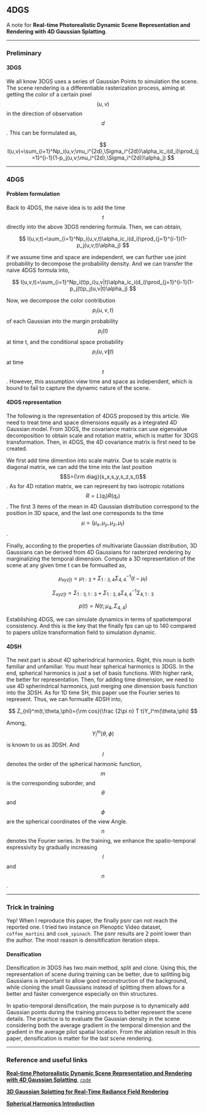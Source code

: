 ## 4DGS 

A note for **Real-time Photorealistic Dynamic Scene Representation and Rendering with 4D Gaussian Splatting**.

---

### Preliminary

#### 3DGS

We all know 3DGS uses a series of Gaussian Points to simulation the scene. The scene rendering is a differentiable rasterization process, aiming at getting the color of a certain pixel $$(u,v)$$ in the direction of observation $$d$$. This can be formulated as,

$$
I(u,v)=\sum_{i=1}^Np_i(u,v;\mu_i^{2d},\Sigma_i^{2d})\alpha_ic_i(d_i)\prod_{j=1}^{i-1}(1-p_j(u,v;\mu_i^{2d},\Sigma_i^{2d})\alpha_j)
$$

___

### 4DGS

#### Problem formulation

Back to 4DGS, the naive idea is to add the time $$t$$ directly into the above 3DGS rendering formula. Then, we can obtain,

$$
I(u,v,t)=\sum_{i=1}^Np_i(u,v,t)\alpha_ic_i(d_i)\prod_{j=1}^{i-1}(1-p_j(u,v,t)\alpha_j)
$$

if we assume time and space are independent, we can further use joint probability to decompose the probability density. And we can transfer the naive 4DGS formula into,

$$
I(u,v,t)=\sum_{i=1}^Np_i(t)p_i(u,v|t)\alpha_ic_i(d_i)\prod_{j=1}^{i-1}(1-p_j(t)p_j(u,v|t)\alpha_j)
$$

Now, we decompose the color contribution $$p_i(u,v,t)$$ of each Gaussian into the margin probability $$p_i(t)$$ at time t, and the conditional space probability $$p_i(u,v\|t)$$ at time $$t$$. However, this assumption view time and space as independent, which is bound to fail to capture the dynamic nature of the scene.


#### 4DGS representation
The following is the representation of 4DGS proposed by this article. We need to treat time and space dimensions equally as a integrated 4D Gaussian model. From 3DGS, the covariance matrix can use eigenvalue decomposition to obtain scale and rotation matrix, which is matter for 3DGS transformation. Then, in 4DGS, the 4D covariance matrix is first need to be created. 

We first add time dimention into scale matrix. Due to scale matrix is diagonal matrix, we can add the time into the last position $$S={\rm diag}(s_x,s_y,s_z,s_t)$$. As for 4D rotation matrix, we can represent by two isotropic rotations $$R=L(q_l)R(q_r)$$. The first 3 items of the mean in 4D Gaussian distribution correspond to the position in 3D space, and the last one corresponds to the time $$\mu = (\mu_x,\mu_y,\mu_z,\mu_t)$$.

Finally, according to the properties of multivariate Gaussian distribution, 3D Gaussians can be derived from 4D Gaussians for rasterized rendering by marginalizing the temporal dimension. Compute a 3D representation of the scene at any given time t can be formualted as,

$$
\mu_{xyz|t}=\mu_{1:3}+\Sigma_{1:3,4}\Sigma_{4,4}^{-1}(t-\mu_t) 
$$

$$
\Sigma_{xyz|t}=\Sigma_{1:3,1:3}+\Sigma_{1:3,4}\Sigma_{4,4}^{-1}\Sigma_{4,1:3} 
$$

$$
p(t)=N(t;\mu_4,\Sigma_{4,4})
$$

Establishing 4DGS, we can simulate dynamics in terms of spatiotemporal consistency. And this is the key that the finally fps can up to 140 compared to papers utilize transformation field to simulation dynamic.

#### 4DSH

The next part is about 4D spherindrical harmonics. Right, this noun is both familiar and unfamiliar. You must hear spherical harmonics is 3DGS. In the end, spherical harmonics is just a set of basis functions. With higher rank, the better for representation. Then, for adding time dimension, we need to use 4D spherindrical harmonics, just merging one dimension basis function into the 3DSH. As for 1D time SH, this paper use the Fourier series to represent. Thus, we can formualte 4DSH into,

$$
Z_{nl}^m(t,\theta,\phi)={\rm cos}(\frac {2\pi n} T t)Y_l^m(\theta,\phi)
$$

Among, $$Y_l^m(\theta,\phi)$$ is known to us as 3DSH. And $$l$$ denotes the order of the spherical harmonic function, $$m$$ is the corresponding suborder, and $$\theta$$ and $$\phi$$ are the spherical coordinates of the view Angle. $$n$$ denotes the Fourier series. In the training, we enhance the spatio-temporal expressivity by gradually increasing $$l$$ and $$n$$.

___

### Trick in training

Yep! When I reproduce this paper, the finally psnr can not reach the reported one. I tried two instance on Plenoptic Video dataset, `coffee_martini` and `cook_spinach`. The psnr results are 2 point lower than the author. The most reason is densitification iteration steps.

#### Densification

Densification in 3DGS has two main method, split and clone. Using this, the representation of scene during training can be better, due to splitting big Gaussians is important to allow good reconstruction of the background, while cloning the small Gaussians instead of splitting
them allows for a better and faster convergence especially on thin structures.

In spatio-temporal densification, the main purpose is to dynamically add Gaussian points during the training process to better represent the scene details. The practice is to evaluate the Gaussian density in the scene considering both the average gradient in the temporal dimension and the gradient in the average pilot spatial location. From the ablation result in this paper, densification is matter for the last scene rendering.


___

### Reference and useful links

**[Real-time Photorealistic Dynamic Scene Representation and Rendering with 4D Gaussian Splatting](https://arxiv.org/abs/2310.10642)**, [`code`](https://github.com/fudan-zvg/4d-gaussian-splatting/tree/main)

**[3D Gaussian Splatting for Real-Time Radiance Field Rendering](https://repo-sam.inria.fr/fungraph/3d-gaussian-splatting/3d_gaussian_splatting_high.pdf)**

**[Spherical Harmonics Introduction](https://puye.blog/posts/SH-Introduction-CN/)**


